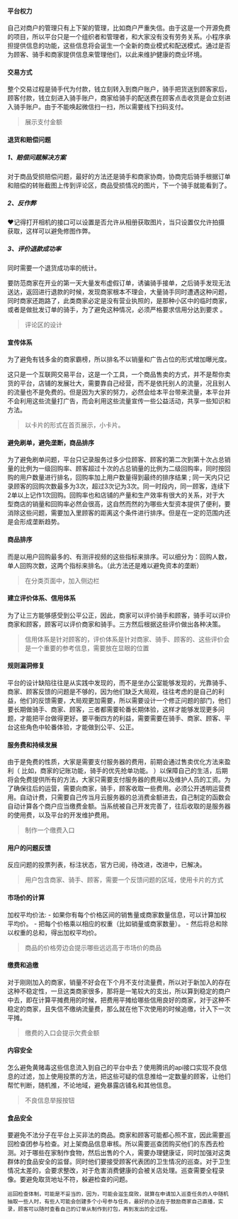 #### 平台权力

自己对商户的管理只有上下架的管理，比如商户严重失信。由于这是一个开源免费的项目，所以平台只是一个组织者和管理者，和大家没有没有劳务关系。小程序承担提供信息的功能，这些信息将会诞生一个全新的商业模式和配送模式。通过是否为顾客、骑手和商家提供信息来管理他们，以此来维护健康的商业环境。

#### 交易方式

整个交易过程是骑手代为付款，钱立刻转入到商户账户，骑手把货送到顾客家后，顾客付款，钱立刻进入骑手账户，商家给骑手的配送费在顾客点击收货是会立刻进入骑手账户。由于不能唤起微信扫一扫，所以需要线下扫码支付。

> 展示支付金额

#### 退货和赔偿问题

##### 1、赔偿问题解决方案

对于商品受损赔偿问题，最好的方法还是骑手和商家协商，协商完后骑手根据订单和赔偿的转账截图上传到评论区，商品受损情况的图片，下一个骑手就能看到了。

##### 2、反作弊

❤️记得打开相机的接口可以设置是否允许从相册获取图片，当只设置仅允许拍摄获取，这样可以避免修图作弊。

##### 3、评价退款成功率

同时需要一个退货成功率的统计。

要防范商家在开业的第一天大量发布虚假订单，诱骗骑手接单，之后骑手发现无法送达，返回进行退款的时候，发现商家根本不理会，大量骑手同时遭遇这种问题，同时商家还跑路了，此类商家必定是没有营业执照的，是那种小区中的临时商家，或者是做批发订单的骑手，为了避免这种情况，必须严格要求信用分达到要求 。

> 评论区的设计

#### 宣传体系

为了避免有钱多金的商家霸榜，所以排名不以销量和广告占位的形式增加曝光度。

这只是一个互联网交易平台，这是一个工具，一个商品售卖的方式，并不是帮你卖货的平台，店铺的发展壮大，需要靠自己经营，而不是依托别人的流量，况且别人的流量也不是免费的。但是因为大家的努力，必然会给本平台带来流量，本平台并不会利用这些流量打广告，而会利用这些流量宣传一些公益活动，共享一些知识和方法。

> 以卡片的形式在首页展示，小卡片。

#### 避免刷单，避免垄断，商品排序

为了避免刷单问题，平台只记录服务过多少位顾客、顾客的第二次到第十次占总销量的比例为一级回购率、顾客超过十次的占总销量的比例为二级回购率，同时按回购的用户数量进行排名，回购率加上用户数量得到最终的排序结果 ; 同一天内只记录顾客的回购次数最多为3次，超过3次记为3次。同一时段内，同一顾客，连续下2单以上记作1次回购。回购率也和店铺的产量和生产效率有很大的关系，对于大型商店的销量和回购率必然会很高，这自然而然的为哪些大型资本提供了便利，要消除这些问题，需要加入里顾客的距离这个条件进行排序。但是在一定的范围内还是会形成垄断趋势。



#### 商品排序

而是以用户回购最多的、有测评视频的这些指标来排序。可以细分为：回购人数，单人回购次数，这两个指标来排名。（此方法还是难以避免资本的垄断）

> 在分类页面中，加入侧边栏
>

#### 建立评价体系、信用体系

为了让三方能够感受到公平公正，因此，商家可以评价骑手和顾客，骑手可以评价商家和顾客，顾客可以评价商家和骑手。三方然后根据这些评价做出各种决策。

> 信用体系是针对顾客的，评价体系是针对商家、骑手、顾客的、这些评价会是一个重要的参考信息，需要放在显眼的位置
>

#### 规则漏洞修复

平台的设计缺陷往往是从实践中发现的，而不是坐办公室能够发现的，光靠骑手、商家、顾客反馈的问题是不够的，因为他们缺乏大局观，往往考虑的是自己的利益，他们的反馈需要，大局观更加需要，所以需要设计一个修正问题的部门，他们要长期做骑手、商家、顾客，三者都需要轮番长期体验，这样才能够发现更多问题，才能把平台做得更好。要平衡四方的利益，需要需要在骑手、商家、顾客、平台这些角色中轮番体验，才能做到公平、公正。

#### 服务费和持续发展

由于是免费的性质，大家是需要支付服务器的费用，前期会通过售卖优化方法来盈利（  比如，商家的记账功能，骑手的优先抢单功能。 ）以保障自己的生活，后期将会免费提供所有的方法，大家只需要支付服务器的费用以及维护人员的工资。为了确保往后的运营，需要向商家，骑手，顾客收取一些费用。必须公开透明运营费用。自动计费，只需要自己传当月云服务器的总消费金额进去，自己制定的函数会自动计算各个商户应当缴费金额。当系统被自己开发完善了，往后收取的是服务器的使用费，以及平台的开发维护费用。

> 制作一个缴费入口

#### 用户的问题反馈

反应问题的投票列表，标注状态，官方已阅，待改进，改进中，已解决。

> 用户包含商家、骑手、顾客，需要一个反馈问题的区域，使用卡片的方式

#### 市场价的计算

加权平均价法:  - 如果你有每个价格区间的销售量或商家数量信息，可以计算加权平均价。  - 把每个价格乘以相应的权重（比如销量或商家数量）。  - 然后将总和除以权重的总和，得出加权平均价。

> 商品的价格旁边会提示哪些远远高于市场价的商品

#### 缴费和追缴

对于刚刚加入的商家，销量不好会在下个月不支付流量费，所以对于新加入的存在这种不稳定性，一旦这类商家很多，那将是一笔较大的支出，所以算到稳定的商户中去，即在计算平摊费用的时候，把费用平摊给哪些信用良好的商家，对于这种不稳定的商家，且失信不缴纳流量费，那么就在他下次使用的时候追缴，计入下一次平摊。

> 缴费的入口会提示欠费金额

#### 内容安全

怎么避免黄赌毒这些信息流入到自己的平台中去？使用腾讯的api接口实现不良信息的过滤，加上使用投票的方法，把这些可疑的信息推给一定数量的顾客，让他们帮忙判断，随机推，不论地域，避免暴露店铺名和其他信息。

> 不良信息举报按钮

#### 食品安全

要避免不法分子在平台上买非法的商品。商家和顾客可能都心照不宣，因此需要巡回检查团参与检查。对上架商品信息审核。所以需要巡查团购买他们的东西去检测。对于哪些在家制作食物，然后出售的个人，需要办理健康证，同时加强对这类群体的食品安全的监督。同时他们要接受顾客代表团的卫生情况的巡查。对于卫生情况太差的，会要求整改，对于危害消费健康的会被关店处理。巡查需要全程录像。要避免取货地址不符，躲避检查的问题。

`巡回检查体制，可能是不妥当的，因为，可能会滋生腐败，就算在申请加入巡查任务的人中随机抽取一些人时，有些人可能会创建多个小号参与任务，最好的办法在于鼓励商家自己直播，实录，顾客可以随时查看自己的订单从制作到打包，再到发出的全过程。`

